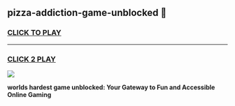
## pizza-addiction-game-unblocked 👋
<h3>
<a href="https://premium.freeplayer.one?title=pizza-addiction-game-unblocked&ref=14F">CLICK TO PLAY</a></h3>
<hr>

<h3>
<a href="https://premium.freeplayer.one?title=pizza-addiction-game-unblocked&ref=14F">CLICK 2 PLAY</a>
  
</h3>

<a href="https://premium.freeplayer.one?title=pizza-addiction-game-unblocked&ref=12F/"><img src="https://clearcache.store/games.png"></a>


**worlds hardest game unblocked: Your Gateway to Fun and Accessible Online Gaming**

